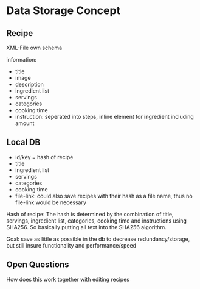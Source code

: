 # Data Storage Concept
## Recipe
XML-File
own schema

information:
- title
- image
- description
- ingredient list
- servings
- categories
- cooking time
- instruction: seperated into steps, inline element for ingredient including amount

## Local DB
- id/key = hash of recipe
- title
- ingredient list
- servings
- categories
- cooking time
- file-link: could also save recipes with their hash as a file name, thus no file-link would be necessary

Hash of recipe: 
The hash is determined by the combination of title, servings, ingredient list, categories, cooking time and instructions using SHA256. 
So basically putting all text into the SHA256 algorithm.

Goal: 
save as little as possible in the db to decrease redundancy/storage, but still insure functionality and performance/speed


## Open Questions
How does this work together with editing recipes
